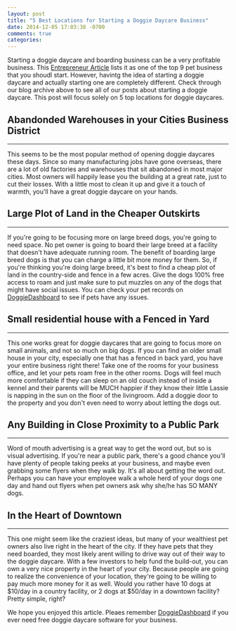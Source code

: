 ```yaml
---
layout: post
title: "5 Best Locations for Starting a Doggie Daycare Business"
date: 2014-12-05 17:03:38 -0700
comments: true
categories:
---
```


Starting a doggie daycare and boarding business can be a very profitable business. This [Entrepreneur Article](http://www.entrepreneur.com/article/80654) lists it as one of the top 9 pet business that you shoudl start. However, havintg the idea of starting a doggie daycare and actually starting one are completely different. Check through our blog archive above to see all of our posts about starting a doggie daycare. This post will focus solely on 5 top locations for doggie daycares.

## Abandonded Warehouses in your Cities Business District
---
This seems to be the most popular method of opening doggie daycares these days. Since so many manufacturing jobs have gone overseas, there are a lot of old factories and warehouses that sit abandoned in most major cities. Most owners will happily lease you the building at a great rate, just to cut their losses. With a little most to clean it up and give it a touch of warmth, you'll have a great doggie daycare on your hands.

## Large Plot of Land in the Cheaper Outskirts
---
If you're going to be focusing more on large breed dogs, you're going to need space. No pet owner is going to board their large breed at a facility that doesn't have adequate running room. The benefit of boarding large breed dogs is that you can charge a little bit more money for them. So, if you're thinking you're doing large breed, it's best to find a cheap plot of land in the country-side and fence in a few acres. Give the dogs 100% free access to roam and just make sure to put muzzles on any of the dogs that might have social issues. You can check your pet records on [DoggieDashboard](https://doggiedashboard.com/) to see if pets have any issues.

## Small residential house with a Fenced in Yard
---
This one works great for doggie daycares that are going to focus more on small animals, and not so much on big dogs. If you can find an older small house in your city, especially one that has a fenced in back yard, you have your entire business right there! Take one of the rooms for your business office, and let your pets roam free in the other rooms. Dogs will feel much more comfortable if they can sleep on an old couch instead of inside a kennel and their parents will be MUCH happier if they know their little Lassie is napping in the sun on the floor of the livingroom. Add a doggie door to the property and you don't even need to worry about letting the dogs out.

## Any Building in Close Proximity to a Public Park
---
Word of mouth advertising is a great way to get the word out, but so is visual advertising. If you're near a public park, there's a good chance you'll have plenty of people taking peeks at your business, and maybe even grabbing some flyers when they walk by. It's all about getting the word out. Perhaps you can have your employee walk a whole herd of your dogs one day and hand out flyers when pet owners ask why she/he has SO MANY dogs.

## In the Heart of Downtown
---
This one might seem like the craziest ideas, but many of your wealthiest pet owners also live right in the heart of the city. If they have pets that they need boarded, they most likely arent willing to drive way out of their way to the doggie daycare. With a few investors to help fund the build-out, you can own a very nice property in the heart of your city. Because people are going to realize the convenience of your location, they're going to be willing to pay much more money for it as well. Would you rather have 10 dogs at $10/day in a country facility, or 2 dogs at $50/day in a downtown facility? Pretty simple, right?

We hope you enjoyed this article. Pleaes remember [DoggieDashboard](https://doggiedashboard.com/) if you ever need free doggie daycare software for your business.
